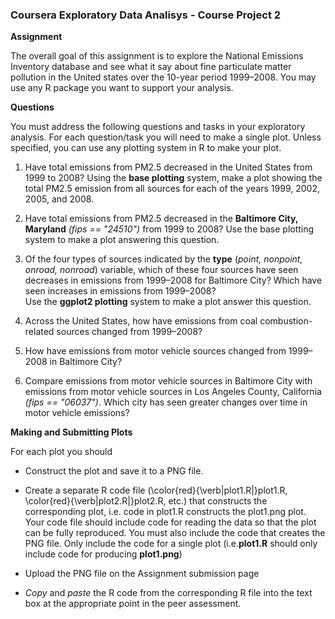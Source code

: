 ### Coursera Exploratory Data Analisys - Course Project 2

**Assignment**<br>

The overall goal of this assignment is to explore the National Emissions Inventory database and see what it say about fine particulate matter pollution in the United states over the 10-year period 1999–2008. You may use any R package you want to support your analysis.

**Questions**<br>

You must address the following questions and tasks in your exploratory analysis. For each question/task you will need to make a single plot. Unless specified, you can use any plotting system in R to make your plot.<p>

  1. Have total emissions from PM2.5 decreased in the United States from 1999 to 2008? Using the **base plotting** system, make a plot showing the total PM2.5 emission from all sources for each of the years 1999, 2002, 2005, and 2008.

  2. Have total emissions from PM2.5 decreased in the **Baltimore City, Maryland** *(fips == "24510")* from 1999 to 2008? Use the base plotting system to make a plot answering this question.

  3. Of the four types of sources indicated by the **type** (*point, nonpoint, onroad, nonroad*) variable, which of these four sources have seen decreases in emissions from 1999–2008 for Baltimore City? Which have seen increases in emissions from 1999–2008? <br>
  Use the **ggplot2 plotting** system to make a plot answer this question.

  4. Across the United States, how have emissions from coal combustion-related sources changed from 1999–2008?

  5. How have emissions from motor vehicle sources changed from 1999–2008 in Baltimore City?

  6. Compare emissions from motor vehicle sources in Baltimore City with emissions from motor vehicle sources in Los Angeles County, California *(fips == "06037")*. Which city has seen greater changes over time in motor vehicle emissions?

**Making and Submitting Plots**<br>

For each plot you should

* Construct the plot and save it to a PNG file.

* Create a separate R code file (\color{red}{\verb|plot1.R|}plot1.R, \color{red}{\verb|plot2.R|}plot2.R, etc.) that constructs the corresponding plot, i.e. code in plot1.R constructs the plot1.png plot. Your code file should include code for reading the data so that the plot can be fully reproduced. You must also include the code that creates the PNG file. Only include the code for a single plot (i.e.**plot1.R** should only include code for producing **plot1.png**)

* Upload the PNG file on the Assignment submission page

* *Copy* and *paste* the R code from the corresponding R file into the text box at the appropriate point in the peer assessment.